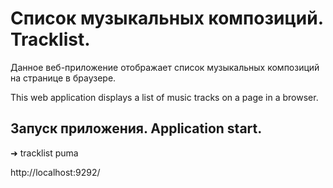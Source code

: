 # Список музыкальных композиций. Tracklist.

Данное веб-приложение отображает список музыкальных композиций на странице в браузере.

This web application displays a list of music tracks on a page in a browser.

## Запуск приложения. Application start.

➜  tracklist puma

http://localhost:9292/